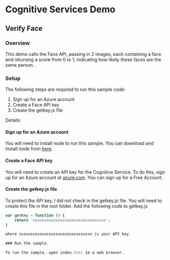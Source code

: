 # Cognitive Services Demo

## Verify Face

### Overview

This demo calls the Face API, passing in 2 images, each containing a face and returning a score from 0 to 1, indicating how likely these faces are the same person.

### Setup

The following steps are required to run this sample code:

1. Sign up for an Azure account
2. Create a Face API key
3. Create the getkey.js file

Details:

#### Sign up for an Azure account

You will need to install node to run this sample. You can download and install node from [here](https://nodejs.org/).

#### Create a Face API key

You will need to create an API key for the Cognitive Service. To do this, sign up for an Azure account at [azure.com](http://azure.com). You can sign up for a Free Account.

#### Create the getkey.js file

To protect the API key, I did not check in the getkey.js file. You will need to create this file in the root folder. Add the following code to getkey.js

```javascript
var getKey = function () {
    return 'xxxxxxxxxxxxxxxxxxxxxxxxxxxxxxxx';
}

where xxxxxxxxxxxxxxxxxxxxxxxxxxxxxxxx is your API key.

### Run the sample.

To run the sample, open index.html in a web browser.
